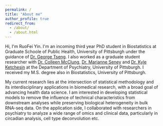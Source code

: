 ```yaml
---
permalink: /
title: "About me"
author_profile: true
redirect_from: 
  - /about/
  - /about.html
---
```


Hi, I'm RuoFei Yin. I'm an incoming third year PhD student in Biostatistics at Graduate Schoole of Public Health, University of Pittsburgh under the guidance of [Dr. George Tseng](https://sites.pitt.edu/~ctseng/). I also worked as a graduate student researcher with [Dr. Colleen McClung](https://www.mcclung.pitt.edu/), [Dr. Marianne Seney](https://www.cnup.pitt.edu/people/marianne-seney) and [Dr. Kyle Ketchesin](https://www.cnup.pitt.edu/people/ant-237) at the Department of Psychiatry, University of Pittsburgh. I received my M.S. degree also in Biostatistics, University of Pittsburgh. 

My current research lies at the intersection of statistical methodology and its interdisciplinary applications in biomedical research, with a broad goal of advancing health data science. I am interested in developing statistical models to remove the influence of technical characteristics from downstream analyses while preserving biological heterogeneity in bulk RNA-seq data. On the application side, I collaborated with researchers in psychiatry to analyze a wide range of omics and clinical data, particularly in circadian analysis, cell type deconvolution etc.
